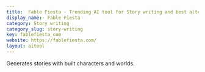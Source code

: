 ```yaml
---
title:  Fable Fiesta - Trending AI tool for Story writing and best alternatives
display_name:  Fable Fiesta
category: Story writing
category_slug: story-writing
key: fablefiesta_com
website: https://fablefiesta.com/
layout: aitool
---
```


Generates stories with built characters and worlds.
